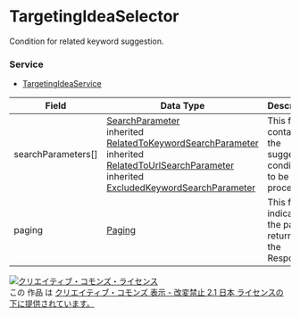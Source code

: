 # TargetingIdeaSelector
Condition for related keyword suggestion.
### Service
+ [TargetingIdeaService](../services/TargetingIdeaService.md)

| Field | Data Type | Description | 
|---|---|---|
| searchParameters[]| <a href="../data/SearchParameter.md">SearchParameter</a><br>inherited <a href="../data/RelatedToKeywordSearchParameter.md">RelatedToKeywordSearchParameter</a><br>inherited <a href="../data/RelatedToUrlSearchParameter.md">RelatedToUrlSearchParameter</a><br>inherited <a href="../data/ExcludedKeywordSearchParameter.md">ExcludedKeywordSearchParameter</a>| This field contains the suggestion conditions to be processed. |
| paging| <a href="../data/Paging.md">Paging</a>| This field indicates the page returned as the Response. |
<a rel="license" href="http://creativecommons.org/licenses/by-nd/2.1/jp/"><img alt="クリエイティブ・コモンズ・ライセンス" style="border-width:0" src="https://i.creativecommons.org/l/by-nd/2.1/jp/88x31.png" /></a><br />この 作品 は <a rel="license" href="http://creativecommons.org/licenses/by-nd/2.1/jp/">クリエイティブ・コモンズ 表示 - 改変禁止 2.1 日本 ライセンスの下に提供されています。</a>
